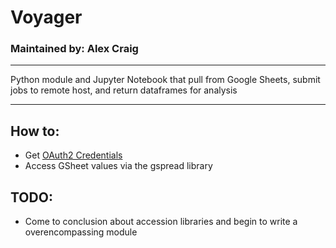 # Voyager

### Maintained by: Alex Craig
***
Python module and Jupyter Notebook that pull from Google Sheets, submit jobs to remote host, and return dataframes for analysis
***
## How to:
* Get [OAuth2 Credentials](https://gspread.readthedocs.io/en/latest/oauth2.html)
* Access GSheet values via the gspread library

## TODO:
* Come to conclusion about accession libraries and begin to write a overencompassing module

